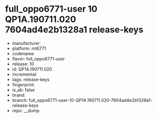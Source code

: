 # full_oppo6771-user 10 QP1A.190711.020 7604ad4e2b1328a1 release-keys
- manufacturer: 
- platform: mt6771
- codename: 
- flavor: full_oppo6771-user
- release: 10
- id: QP1A.190711.020
- incremental: 
- tags: release-keys
- fingerprint: 
- is_ab: false
- brand: 
- branch: full_oppo6771-user-10-QP1A.190711.020-7604ad4e2b1328a1-release-keys
- repo: __dump
